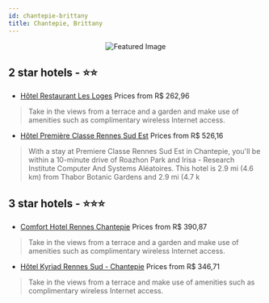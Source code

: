 ```yaml
---
id: chantepie-brittany
title: Chantepie, Brittany
---
```


<center><img src="https://i.travelapi.com/hotels/2000000/1160000/1150200/1150178/b118dde5_z.jpg" alt="Featured Image" /></center>


##  2 star hotels - ⭐️⭐️

-    [Hôtel Restaurant Les Loges](https://us.hurb.com/hotels/chantepie/hotel-restaurant-les-loges-JNP-JP842562?cmp=18055) Prices from R$ 262,96
   > Take in the views from a terrace and a garden and make use of amenities such as complimentary wireless Internet access.
-    [Hôtel Première Classe Rennes Sud Est](https://us.hurb.com/hotels/chantepie/hotel-premiere-classe-rennes-sud-est-JNP-JP00623V?cmp=18055) Prices from R$ 526,16
   > With a stay at Premiere Classe Rennes Sud Est in Chantepie, you'll be within a 10-minute drive of Roazhon Park and Irisa - Research Institute Computer And Systems Aléatoires. This hotel is 2.9 mi (4.6 km) from Thabor Botanic Gardens and 2.9 mi (4.7 k

##  3 star hotels - ⭐️⭐️⭐️

-    [Comfort Hotel Rennes Chantepie](https://us.hurb.com/hotels/chantepie/comfort-hotel-rennes-chantepie-JNP-JP626980?cmp=18055) Prices from R$ 390,87
   > Take in the views from a terrace and a garden and make use of amenities such as complimentary wireless Internet access.
-    [Hôtel Kyriad Rennes Sud - Chantepie](https://us.hurb.com/hotels/chantepie/hotel-kyriad-rennes-sud-chantepie-JNP-JP198172?cmp=18055) Prices from R$ 346,71
   > Take in the views from a terrace and make use of amenities such as complimentary wireless Internet access.
